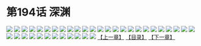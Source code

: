 # 第194话 深渊
![](https://s2.baozimh.com/scomic/sanyanxiaotianlu-samanhua/0/193-2myu/1.jpg)
![](https://s2.baozimh.com/scomic/sanyanxiaotianlu-samanhua/0/193-2myu/2.jpg)
![](https://s2.baozimh.com/scomic/sanyanxiaotianlu-samanhua/0/193-2myu/3.jpg)
![](https://s2.baozimh.com/scomic/sanyanxiaotianlu-samanhua/0/193-2myu/4.jpg)
![](https://s2.baozimh.com/scomic/sanyanxiaotianlu-samanhua/0/193-2myu/5.jpg)
![](https://s2.baozimh.com/scomic/sanyanxiaotianlu-samanhua/0/193-2myu/6.jpg)
![](https://s2.baozimh.com/scomic/sanyanxiaotianlu-samanhua/0/193-2myu/7.jpg)
![](https://s2.baozimh.com/scomic/sanyanxiaotianlu-samanhua/0/193-2myu/8.jpg)
![](https://s2.baozimh.com/scomic/sanyanxiaotianlu-samanhua/0/193-2myu/9.jpg)
![](https://s2.baozimh.com/scomic/sanyanxiaotianlu-samanhua/0/193-2myu/10.jpg)
![](https://s2.baozimh.com/scomic/sanyanxiaotianlu-samanhua/0/193-2myu/11.jpg)
![](https://s2.baozimh.com/scomic/sanyanxiaotianlu-samanhua/0/193-2myu/12.jpg)
![](https://s2.baozimh.com/scomic/sanyanxiaotianlu-samanhua/0/193-2myu/13.jpg)
![](https://s2.baozimh.com/scomic/sanyanxiaotianlu-samanhua/0/193-2myu/14.jpg)
![](https://s2.baozimh.com/scomic/sanyanxiaotianlu-samanhua/0/193-2myu/15.jpg)
![](https://s2.baozimh.com/scomic/sanyanxiaotianlu-samanhua/0/193-2myu/16.jpg)
![](https://s2.baozimh.com/scomic/sanyanxiaotianlu-samanhua/0/193-2myu/17.jpg)
![](https://s2.baozimh.com/scomic/sanyanxiaotianlu-samanhua/0/193-2myu/18.jpg)
![](https://s2.baozimh.com/scomic/sanyanxiaotianlu-samanhua/0/193-2myu/19.jpg)
![](https://s2.baozimh.com/scomic/sanyanxiaotianlu-samanhua/0/193-2myu/20.jpg)
![](https://s2.baozimh.com/scomic/sanyanxiaotianlu-samanhua/0/193-2myu/21.jpg)
![](https://s2.baozimh.com/scomic/sanyanxiaotianlu-samanhua/0/193-2myu/22.jpg)
![](https://s2.baozimh.com/scomic/sanyanxiaotianlu-samanhua/0/193-2myu/23.jpg)
![](https://s2.baozimh.com/scomic/sanyanxiaotianlu-samanhua/0/193-2myu/24.jpg)
![](https://s2.baozimh.com/scomic/sanyanxiaotianlu-samanhua/0/193-2myu/25.jpg)
![](https://s2.baozimh.com/scomic/sanyanxiaotianlu-samanhua/0/193-2myu/26.jpg)
![](https://s2.baozimh.com/scomic/sanyanxiaotianlu-samanhua/0/193-2myu/27.jpg)
![](https://s2.baozimh.com/scomic/sanyanxiaotianlu-samanhua/0/193-2myu/28.jpg)
![](https://s2.baozimh.com/scomic/sanyanxiaotianlu-samanhua/0/193-2myu/29.jpg)
![](https://s2.baozimh.com/scomic/sanyanxiaotianlu-samanhua/0/193-2myu/30.jpg)
![](https://s2.baozimh.com/scomic/sanyanxiaotianlu-samanhua/0/193-2myu/31.jpg)
![](https://s2.baozimh.com/scomic/sanyanxiaotianlu-samanhua/0/193-2myu/32.jpg)
![](https://s2.baozimh.com/scomic/sanyanxiaotianlu-samanhua/0/193-2myu/33.jpg)
![](https://s2.baozimh.com/scomic/sanyanxiaotianlu-samanhua/0/193-2myu/34.jpg)
![](https://s2.baozimh.com/scomic/sanyanxiaotianlu-samanhua/0/193-2myu/35.jpg)
![](https://s2.baozimh.com/scomic/sanyanxiaotianlu-samanhua/0/193-2myu/36.jpg)
![](https://s2.baozimh.com/scomic/sanyanxiaotianlu-samanhua/0/193-2myu/37.jpg)
[【上一章】](./193.md)
[【目录】](./README.md)
[【下一章】](./195.md)
